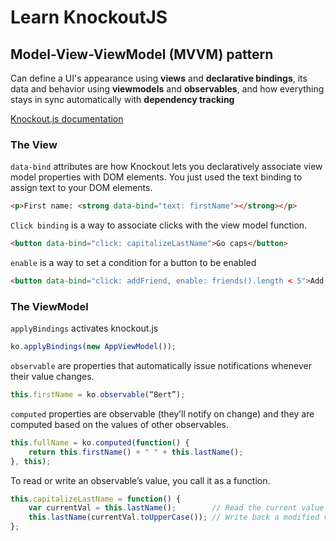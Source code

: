 # Learn KnockoutJS

## Model-View-ViewModel (MVVM) pattern

Can define a UI's appearance using **views** and **declarative bindings**, its data and behavior using **viewmodels** and **observables**, and how everything stays in sync automatically with **dependency tracking**

[Knockout.js documentation](http://knockoutjs.com/documentation/introduction.html)

### The View

`data-bind` attributes are how Knockout lets you declaratively associate view model properties with DOM elements. You just used the text binding to assign text to your DOM elements.


```html
<p>First name: <strong data-bind="text: firstName"></strong></p>
```

`Click binding` is a way to associate clicks with the view model function.

```html
<button data-bind="click: capitalizeLastName">Go caps</button>
```

`enable` is a way to set a condition for a button to be enabled
```html
<button data-bind="click: addFriend, enable: friends().length < 5">Add Friend</button>
```

### The ViewModel

`applyBindings` activates knockout.js

```javascript
ko.applyBindings(new AppViewModel());
```

`observable` are properties that automatically issue notifications whenever their value changes.

```javascript
this.firstName = ko.observable(“Bert”);
```

`computed` properties are observable (they’ll notify on change) and they are computed based on the values of other observables.

```javascript
this.fullName = ko.computed(function() {
    return this.firstName() + " " + this.lastName();    
}, this);
```

To read or write an observable’s value, you call it as a function.

```javascript
this.capitalizeLastName = function() {
    var currentVal = this.lastName();        // Read the current value
    this.lastName(currentVal.toUpperCase()); // Write back a modified value
};
```
